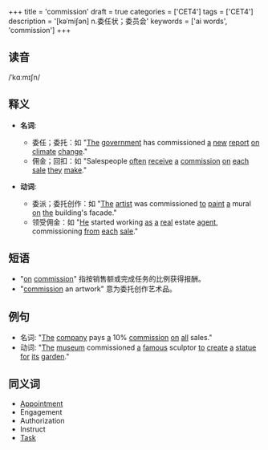 +++
title = 'commission'
draft = true
categories = ['CET4']
tags = ['CET4']
description = '[kəˈmi∫ən] n.委任状；委员会'
keywords = ['ai words', 'commission']
+++

## 读音
/ˈkɑːmɪʃn/

## 释义
- **名词**: 
   - 委任；委托：如 "[The](/post/the/) [government](/post/government/) has commissioned [a](/post/a/) [new](/post/new/) [report](/post/report/) [on](/post/on/) [climate](/post/climate/) [change](/post/change/)."
   - 佣金；回扣：如 "Salespeople [often](/post/often/) [receive](/post/receive/) [a](/post/a/) [commission](/post/commission/) [on](/post/on/) [each](/post/each/) [sale](/post/sale/) [they](/post/they/) [make](/post/make/)."

- **动词**:
   - 委派；委托创作：如 "[The](/post/the/) [artist](/post/artist/) was commissioned [to](/post/to/) [paint](/post/paint/) [a](/post/a/) mural [on](/post/on/) [the](/post/the/) building's facade."
   - 领受佣金：如 "[He](/post/he/) started working [as](/post/as/) [a](/post/a/) [real](/post/real/) estate [agent](/post/agent/), commissioning [from](/post/from/) [each](/post/each/) [sale](/post/sale/)."

## 短语
- "[on](/post/on/) [commission](/post/commission/)" 指按销售额或完成任务的比例获得报酬。
- "[commission](/post/commission/) an artwork" 意为委托创作艺术品。

## 例句
- 名词: "[The](/post/the/) [company](/post/company/) pays [a](/post/a/) 10% [commission](/post/commission/) [on](/post/on/) [all](/post/all/) sales."
- 动词: "[The](/post/the/) [museum](/post/museum/) commissioned [a](/post/a/) [famous](/post/famous/) sculptor [to](/post/to/) [create](/post/create/) [a](/post/a/) [statue](/post/statue/) [for](/post/for/) [its](/post/its/) [garden](/post/garden/)."

## 同义词
- [Appointment](/post/appointment/)
- Engagement
- Authorization
- Instruct
- [Task](/post/task/)
